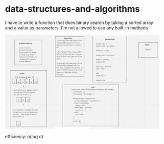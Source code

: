 # data-structures-and-algorithms
I have to write a function that does binary search by taking a sorted array and a value as parameters. I'm not allowed to use any built-in methods


![BinarySearchWhiteboard image](Whiteboard.png)

efficiency: o(log n)
